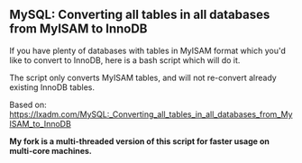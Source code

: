 ## MySQL: Converting all tables in all databases from MyISAM to InnoDB

If you have plenty of databases with tables in MyISAM format which you'd like to convert to InnoDB, here is a bash script which will do it.

The script only converts MyISAM tables, and will not re-convert already existing InnoDB tables.

Based on: https://lxadm.com/MySQL:_Converting_all_tables_in_all_databases_from_MyISAM_to_InnoDB

<b>My fork is a multi-threaded version of this script for faster usage on multi-core machines.</b>
